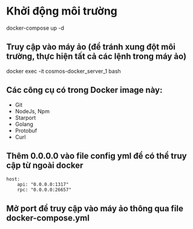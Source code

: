 # Khởi động môi trường
docker-compose up -d

## Truy cập vào máy ảo (để tránh xung đột môi trường, thực hiện tất cả các lệnh trong máy ảo)
docker exec -it cosmos-docker_server_1 bash

## Các công cụ có trong Docker image này:
- Git
- NodeJs, Npm
- Starport
- Golang
- Protobuf
- Curl

## Thêm 0.0.0.0 vào file config yml để có thể truy cập từ ngoài docker
    host:
        api: "0.0.0.0:1317"
        rpc: "0.0.0.0:26657"

## Mở port để truy cập vào máy ảo thông qua file docker-compose.yml 

